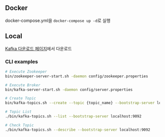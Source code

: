 ## Docker
docker-compose.yml을 ```docker-compose up -d```로 실행

## Local
[Kafka 다운로드 페이지](https://kafka.apache.org/downloads)에서 다운로드

### CLI examples
```sh
# Execute Zookeeper
bin/zookeeper-server-start.sh -daemon config/zookeeper.properties

# Execute Broker
bin/kafka-server-start.sh -daemon config/server.properties

# Create Topic
bin/kafka-topics.sh --create --topic {topic_name} --bootstrap-server localhost:9092 --partitions 1 --replication-factor 1

# Topic List
./bin/kafka-topics.sh --list --bootstrap-server localhost:9092

# Check Topic
./bin/kafka-topics.sh --describe --bootstrap-server localhost:9092
